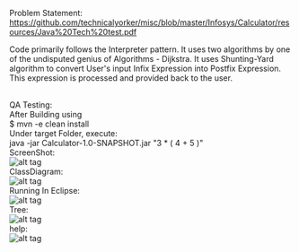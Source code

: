 Problem Statement: https://github.com/technicalyorker/misc/blob/master/Infosys/Calculator/resources/Java%20Tech%20test.pdf

Code primarily follows the Interpreter pattern. It uses two algorithms by one of the undisputed genius of Algorithms - Dijkstra.
It uses Shunting-Yard algorithm to convert User's input Infix Expression into Postfix Expression. This expression is processed and provided back to the user.

<br>QA Testing:<br>
After Building using<br> 
$ mvn -e clean install<br>
Under target Folder, execute:<br>
java -jar Calculator-1.0-SNAPSHOT.jar "3 * ( 4 + 5 )"<br>
ScreenShot:<br>
![alt tag](https://github.com/technicalyorker/misc/blob/master/Infosys/Calculator/resources/QA.png)
<br>ClassDiagram:<br>
![alt tag](https://github.com/technicalyorker/misc/blob/master/Infosys/Calculator/resources/Classdiagram.gif)
<br>Running In Eclipse:<br>
![alt tag](https://github.com/technicalyorker/misc/blob/master/Infosys/Calculator/resources/Arguments.png)
<br>Tree:<br>
![alt tag](https://github.com/technicalyorker/misc/blob/master/Infosys/Calculator/resources/tree.png)
<br>help:<br>
![alt tag](https://github.com/technicalyorker/misc/blob/master/Infosys/Calculator/resources/help.png)

